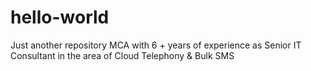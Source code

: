 # hello-world
Just another repository
MCA with 6 + years of experience as Senior IT Consultant in the area of Cloud Telephony & Bulk SMS
